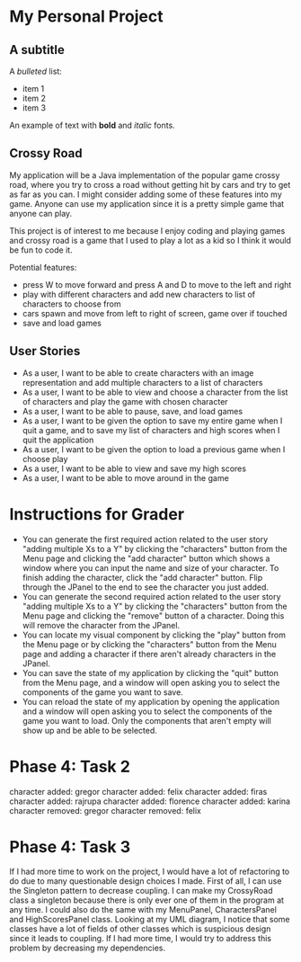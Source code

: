 # My Personal Project

## A subtitle

A *bulleted* list:
- item 1
- item 2
- item 3

An example of text with **bold** and *italic* fonts.  

## Crossy Road
  My application will be a Java implementation of the popular game crossy
road, where you try to cross a road without getting hit by cars and try
to get as far as you can. I might consider adding some of these features 
into my game. Anyone can use my application since it is a pretty simple 
game that anyone can play.

  This project is of interest to me because I enjoy coding and playing games
and crossy road is a game that I used to play a lot as a kid so I think it 
would be fun to code it.

Potential features:
- press W to move forward and press A and D to move to the left and right
- play with different characters and add new characters to list of characters
to choose from
- cars spawn and move from left to right of screen, game over if touched
- save and load games

## User Stories
- As a user, I want to be able to create characters with an image representation
and add multiple characters to a list of characters
- As a user, I want to be able to view and choose a character from the list of 
characters and play the game with chosen character
- As a user, I want to be able to pause, save, and load games
- As a user, I want to be given the option to save my entire game when I quit a game, and to save
my list of characters and high scores when I quit the application
- As a user, I want to be given the option to load a previous game when I choose play
- As a user, I want to be able to view and save my high scores
- As a user, I want to be able to move around in the game


# Instructions for Grader

- You can generate the first required action related to the user story "adding multiple Xs to a Y" by 
clicking the "characters" button from the Menu page and clicking the "add character" button which shows a 
window where you can input the name and size of your character. To finish adding the character, click the
"add character" button. Flip through the JPanel to the end to see the character you just added.
- You can generate the second required action related to the user story "adding multiple Xs to a Y" by
clicking the "characters" button from the Menu page and clicking the "remove" button of a character. 
Doing this will remove the character from the JPanel.
- You can locate my visual component by clicking the "play" button from the Menu page or by clicking the 
"characters" button from the Menu page and adding a character if there aren't already characters in the JPanel.
- You can save the state of my application by clicking the "quit" button from the Menu page, and a window will
open asking you to select the components of the game you want to save. 
- You can reload the state of my application by opening the application and a window will open asking you
to select the components of the game you want to load. Only the components that aren't empty will show up and 
be able to be selected.

# Phase 4: Task 2
character added: gregor
character added: felix
character added: firas
character added: rajrupa
character added: florence
character added: karina
character removed: gregor
character removed: felix

# Phase 4: Task 3
If I had more time to work on the project, I would have a lot of refactoring to do due to many 
questionable design choices I made. First of all, I can use the Singleton pattern to decrease coupling. 
I can make my CrossyRoad class a singleton because there is only ever one of them in the program at any
time. I could also do the same with my MenuPanel, CharactersPanel and HighScoresPanel class. Looking 
at my UML diagram, I notice that some classes have a lot of fields of other classes which is suspicious
design since it leads to coupling. If I had more time, I would try to address this problem by decreasing
my dependencies. 